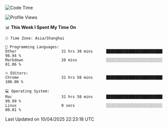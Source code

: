<!--START_SECTION:waka-->
![Code Time](http://img.shields.io/badge/Code%20Time-3%2C765%20hrs%2044%20mins-blue)

![Profile Views](http://img.shields.io/badge/Profile%20Views-0-blue)

📊 **This Week I Spent My Time On** 

```text
🕑︎ Time Zone: Asia/Shanghai

💬 Programming Languages: 
Other                    31 hrs 38 mins      █████████████████████████   98.94 % 
Markdown                 20 mins             ░░░░░░░░░░░░░░░░░░░░░░░░░   01.06 % 

🔥 Editors: 
Chrome                   31 hrs 58 mins      █████████████████████████   100.00 % 

💻 Operating System: 
Mac                      31 hrs 58 mins      █████████████████████████   99.99 % 
Linux                    0 secs              ░░░░░░░░░░░░░░░░░░░░░░░░░   00.01 % 
```


 Last Updated on 10/04/2025 22:23:18 UTC
<!--END_SECTION:waka-->